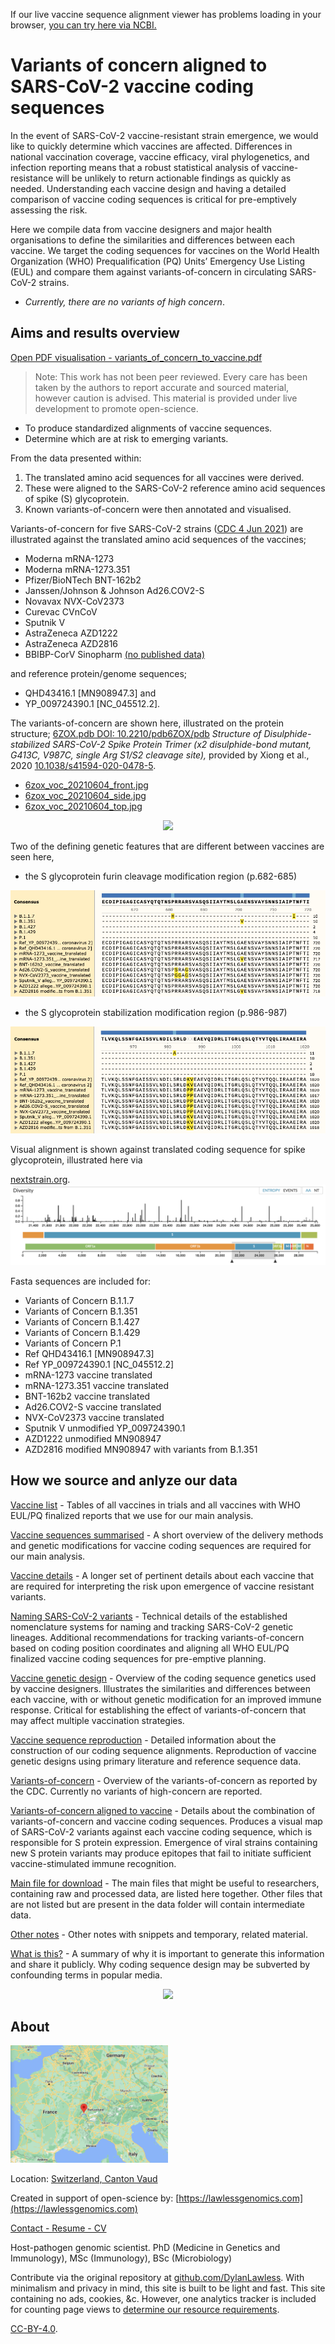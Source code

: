 If our live vaccine sequence alignment viewer has problems loading in your browser, [you can try here via NCBI.](https://www.ncbi.nlm.nih.gov/projects/msaviewer/?anchor=-1&coloring=fbd&key=qhkwwLYbacLFNSfF5iQRO0GVWVAGIQgkBCIsNDgwKh67Eg5CyHhYWzczAoYJoxPeQsYf0gH2WvMd6QnkD-ID-THQDN4g4go,jT4X55E8TuXiEgDiwQM2HGayfnYhBy8CIwQLEh8WDTicNClk714CS8TL8QFrLrlT6Eu1X6t78H63ZKNppW-pdJtdplOKb6A&track_config=protein_default&from=207&to=278&columns=d:120,b:55,x:17,aln,e:55,o:150)

# Variants of concern aligned to SARS-CoV-2 vaccine coding sequences
In the event of SARS-CoV-2 vaccine-resistant strain emergence, we would like to quickly determine which vaccines are affected.
Differences in national vaccination coverage, vaccine efficacy, viral phylogenetics, and infection reporting means that a robust statistical analysis of vaccine-resistance will be unlikely to return actionable findings as quickly as needed.
Understanding each vaccine design and having a detailed comparison of vaccine coding sequences is critical for pre-emptively assessing the risk. 
<!-- Disturbingly, despite the expectation of scientific rigor, almost no _complete_ genetic coding sequence data has been published from vaccine producers. --> 
<!-- Some designers have provided a description of genetic modifications relative to a known reference genome - precluding protection of intellectual property as an explanation. --> 
Here we compile data from vaccine designers and major health organisations to define the similarities and differences between each vaccine.
We target the coding sequences for vaccines on the World Health Organization (WHO) Prequalification (PQ) Units’ Emergency Use Listing (EUL) and compare them against variants-of-concern in circulating SARS-CoV-2 strains. 

* _Currently, there are no variants of high concern_.

## Aims and results overview
[Open PDF visualisation - variants_of_concern_to_vaccine.pdf](../data/variants_of_concern_to_vaccine.pdf)

> Note: This work has not been peer reviewed. Every care has been taken by the authors to report accurate and sourced material, however caution is advised. This material is provided under live development to promote open-science. 

* To produce standardized alignments of vaccine sequences.
* Determine which are at risk to emerging variants.

From the data presented within:

1. The translated amino acid sequences for all vaccines were derived.
2. These were aligned to the SARS-CoV-2 reference amino acid sequences of spike (S) glycoprotein.
3. Known variants-of-concern were then annotated and visualised.

Variants-of-concern for five SARS-CoV-2 strains 
([CDC 4 Jun 2021](https://www.cdc.gov/coronavirus/2019-ncov/variants/variant-info.html?CDC_AA_refVal=https%3A%2F%2Fwww.cdc.gov%2Fcoronavirus%2F2019-ncov%2Fcases-updates%2Fvariant-surveillance%2Fvariant-info.html))
are illustrated against the 
translated amino acid sequences of the vaccines; 

* Moderna mRNA-1273
* Moderna mRNA-1273.351
* Pfizer/BioNTech BNT-162b2
* Janssen/Johnson & Johnson Ad26.COV2-S
* Novavax NVX-CoV2373
* Curevac CVnCoV
* Sputnik V
* AstraZeneca AZD1222
* AstraZeneca AZD2816
* BBIBP-CorV Sinopharm [(no published data)](pages/vaccine_seq_recovered)

and reference protein/genome sequences;

* QHD43416.1 [MN908947.3] and
* YP\_009724390.1 [NC\_045512.2].

The variants-of-concern are shown here, illustrated on the protein structure;
[6ZOX.pdb DOI: 10.2210/pdb6ZOX/pdb](https://www.rcsb.org/structure/6ZOX)
_Structure of Disulphide-stabilized SARS-CoV-2 Spike Protein Trimer (x2 disulphide-bond mutant, G413C, V987C, single Arg S1/S2 cleavage site),_
provided by Xiong et al., 2020 [10.1038/s41594-020-0478-5](https://www.nature.com/articles/s41594-020-0478-5).

* [6zox_voc_20210604_front.jpg](./pdb/renders/6zox_voc_20210604_front.jpg)
* [6zox_voc_20210604_side.jpg](./pdb/renders/6zox_voc_20210604_side.jpg)
* [6zox_voc_20210604_top.jpg](./pdb/renders/6zox_voc_20210604_top.jpg)

<div style="text-align:center"><img src="./pdb/renders/6zox_voc_20210604_stage.gif" width="80%"/></div>

Two of the defining genetic features that are different between vaccines are seen here, 
* the S glycoprotein furin cleavage modification region (p.682-685)

![](./images/snapshot_furin_cleavage_region.png)

* the S glycoprotein stabilization modification region (p.986-987)

![](./images/snapshot_stabilizing_region_PP.png)

Visual alignment is shown against translated coding sequence for spike glycoprotein,
illustrated here via 

[nextstrain.org](https://nextstrain.org/sars-cov-2).
![](./images/nextstrain_spike.png)

Fasta sequences are included for:

* Variants of Concern B.1.1.7
* Variants of Concern B.1.351
* Variants of Concern B.1.427
* Variants of Concern B.1.429
* Variants of Concern P.1
* Ref QHD43416.1 [MN908947.3]
* Ref YP\_009724390.1 [NC\_045512.2]
* mRNA-1273 vaccine translated
* mRNA-1273.351 vaccine translated
* BNT-162b2 vaccine translated
* Ad26.COV2-S vaccine translated
* NVX-CoV2373 vaccine translated
* Sputnik V unmodified YP_009724390.1
* AZD1222 unmodified MN908947
* AZD2816 modified MN908947 with variants from B.1.351

## How we source and anlyze our data

[Vaccine list](pages/Vaccine_list) - Tables of all vaccines in trials and all vaccines with WHO EUL/PQ finalized reports that we use for our main analysis.

[Vaccine sequences summarised](pages/Vaccine_sequences_summarised.md) - A short overview of the delivery methods and genetic modifications for vaccine coding sequences are required for our main analysis. 

[Vaccine details](pages/Vaccine_details.md) - A longer set of pertinent details about each vaccine that are required for interpreting the risk upon emergence of vaccine resistant variants.

[Naming SARS-CoV-2 variants](pages/Naming_SARS-CoV-2_variants.md) - Technical details of the established nomenclature systems for naming and tracking SARS-CoV-2 genetic lineages. Additional recommendations for tracking variants-of-concern based on coding position coordinates and aligning all WHO EUL/PQ finalized vaccine coding sequences for pre-emptive planning. 

[Vaccine genetic design](pages/Vaccine_genetic_design.md) - Overview of the coding sequence genetics used by vaccine designers. Illustrates the similarities and differences between each vaccine, with or without genetic modification for an improved immune response. Critical for establishing the effect of variants-of-concern that may affect multiple vaccination strategies. 

[Vaccine sequence reproduction](pages/Vaccine_sequence_reproduction.md) - Detailed information about the construction of our coding sequence alignments. Reproduction of vaccine genetic designs using primary literature and reference sequence data. 

[Variants-of-concern](pages/Variants-of-concern.md) - Overview of the variants-of-concern as reported by the CDC. Currently no variants of high-concern are reported. 

[Variants-of-concern aligned to vaccine](pages/Variants-of-concern_aligned_to_vaccine.md) - Details about the combination of variants-of-concern and vaccine coding sequences. Produces a visual map of SARS-CoV-2 variants against each vaccine coding sequence, which is responsible for S protein expression. Emergence of viral strains containing new S protein variants may produce epitopes that fail to initiate sufficient vaccine-stimulated immune recognition.

[Main file for download](pages/Main_files.md) - The main files that might be useful to researchers, containing raw and processed data, are listed here together. Other files that are not listed but are present in the data folder will contain intermediate data.

[Other notes](notes.md) - Other notes with snippets and temporary, related material. 

[What is this?](pages/what_is_this.md) - A summary of why it is important to generate this information and share it publicly. Why coding sequence design may be subverted by confounding terms in popular media.

<!-- ![](https://static01.nyt.com/newsgraphics/2020/04/02/virus-genome/assets/images/ribosome-600.png) -->
<div style="text-align:center"><img src="https://static01.nyt.com/newsgraphics/2020/04/02/virus-genome/assets/images/ribosome-600.png" /></div>

## About
<!-- ![](./images/location.png) -->
<div style="text-align:left"><img src="./images/location.png" width="50%"/></div>

Location: [Switzerland, Canton Vaud](https://goo.gl/maps/Xv1bY6Tgn4a5ccwN9)

Created in support of open-science by: [https://lawlessgenomics.com](https://lawlessgenomics.com)

[Contact - Resume - CV](https://dylan-lawless.github.io)

Host-pathogen genomic scientist. PhD (Medicine in Genetics and Immunology), MSc (Immunology), BSc (Microbiology)

Contribute via the original repository at [github.com/DylanLawless](https://github.com/DylanLawless/SARS-CoV-2-VOC.github.io).
With minimalism and privacy in mind, this site is built to be light and fast. 
This site containing no ads, cookies, &c. However, one analytics tracker is included for counting page views to [determine our resource requirements](https://themarkup.org/blacklight?url=sarscov2variants.com). 

[CC-BY-4.0](https://creativecommons.org/licenses/by/4.0/).
<!-- https://www.paypal.com/donate?hosted_button_id=7K3CD4KDMKPBS -->
